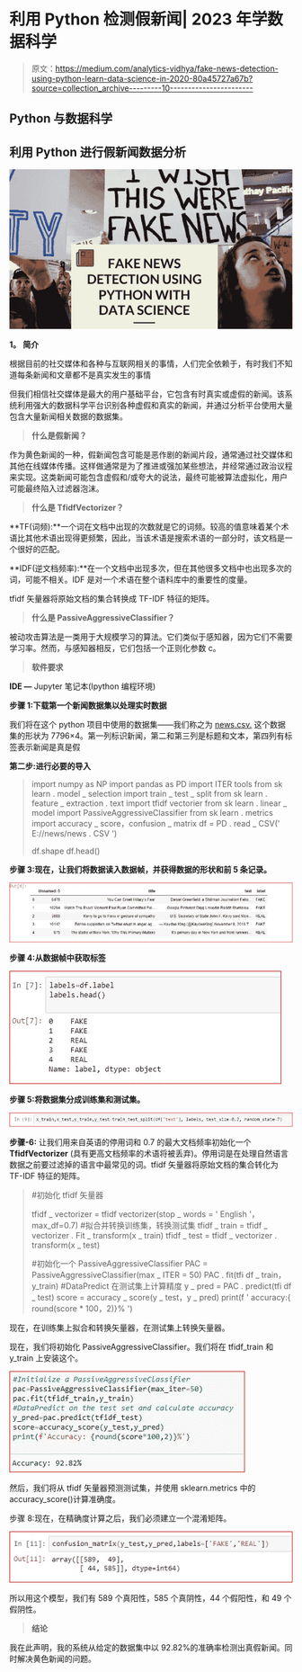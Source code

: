 # 利用 Python 检测假新闻| 2023 年学数据科学

> 原文：<https://medium.com/analytics-vidhya/fake-news-detection-using-python-learn-data-science-in-2020-80a45727a67b?source=collection_archive---------10----------------------->

## Python 与数据科学

## 利用 Python 进行假新闻数据分析

![](img/f7df8241e79a3ff7edddc29d732bab52.png)

**1。** **简介**

根据目前的社交媒体和各种与互联网相关的事情，人们完全依赖于，有时我们不知道每条新闻和文章都不是真实发生的事情

但我们相信社交媒体是最大的用户基础平台，它包含有时真实或虚假的新闻。该系统利用强大的数据科学平台识别各种虚假和真实的新闻，并通过分析平台使用大量包含大量新闻相关数据的数据集。

> **什么是假新闻？**

作为黄色新闻的一种，假新闻包含可能是恶作剧的新闻片段，通常通过社交媒体和其他在线媒体传播。这样做通常是为了推进或强加某些想法，并经常通过政治议程来实现。这类新闻可能包含虚假和/或夸大的说法，最终可能被算法虚拟化，用户可能最终陷入过滤器泡沫。

> **什么是 TfidfVectorizer？**

**TF(词频):**一个词在文档中出现的次数就是它的词频。较高的值意味着某个术语比其他术语出现得更频繁，因此，当该术语是搜索术语的一部分时，该文档是一个很好的匹配。

**IDF(逆文档频率):**在一个文档中出现多次，但在其他很多文档中也出现多次的词，可能不相关。IDF 是对一个术语在整个语料库中的重要性的度量。

tfidf 矢量器将原始文档的集合转换成 TF-IDF 特征的矩阵。

> **什么是 PassiveAggressiveClassifier？**

被动攻击算法是一类用于大规模学习的算法。它们类似于感知器，因为它们不需要学习率。然而，与感知器相反，它们包括一个正则化参数 c。

> **软件要求**

**IDE —** Jupyter 笔记本(Ipython 编程环境)

**步骤 1:下载第一个新闻数据集以处理实时数据**

我们将在这个 python 项目中使用的数据集——我们称之为 [news.csv.](https://mega.nz/file/UIpTBA6S#GRte_vnTObFPdkYpzcSJmNZE1C19lh8_8-LoGTnYWv4) 这个数据集的形状为 7796×4。第一列标识新闻，第二和第三列是标题和文本，第四列有标签表示新闻是真是假

**第二步:进行必要的导入**

> import numpy as NP
> import pandas as PD
> import ITER tools
> from sk learn . model _ selection import train _ test _ split
> from sk learn . feature _ extraction . text import tfidf vectorier
> from sk learn . linear _ model import PassiveAggressiveClassifier
> from sk learn . metrics import accuracy _ score，confusion _ matrix
> df = PD . read _ CSV(' E://news/news . CSV ')
> 
> df.shape
> df.head()

**步骤 3:现在，让我们将数据读入数据帧，并获得数据的形状和前 5 条记录。**

![](img/0d3141900081dfdd1d3f38ff79c4dd30.png)

**步骤 4:从数据帧中获取标签**

![](img/b37db118633093b07622ea2daee1261a.png)

**步骤 5:将数据集分成训练集和测试集。**

![](img/28bb25542d2b7c6f6e21276bbd060ea6.png)

**步骤-6:** 让我们用来自英语的停用词和 0.7 的最大文档频率初始化一个 **TfidfVectorizer** (具有更高文档频率的术语将被丢弃)。停用词是在处理自然语言数据之前要过滤掉的语言中最常见的词。tfidf 矢量器将原始文档的集合转化为 TF-IDF 特征的矩阵。

> #初始化 tfidf 矢量器
> 
> tfidf _ vectorizer = tfidf vectorizer(stop _ words = ' English '，max_df=0.7)
> #拟合并转换训练集，转换测试集
> tfidf _ train = tfidf _ vectorizer . Fit _ transform(x _ train)
> tfidf _ test = tfidf _ vectorizer . transform(x _ test)
> 
> #初始化一个 PassiveAggressiveClassifier
> PAC = PassiveAggressiveClassifier(max _ ITER = 50)
> PAC . fit(tfi df _ train，y_train)
> #DataPredict 在测试集上计算精度
> y _ pred = PAC . predict(tfi df _ test)
> score = accuracy _ score(y _ test，y _ pred)
> print(f ' accuracy:{ round(score * 100，2)}% ')

现在，在训练集上拟合和转换矢量器，在测试集上转换矢量器。

现在，我们将初始化 PassiveAggressiveClassifier。我们将在 tfidf_train 和 y_train 上安装这个。

![](img/e38a1a04c0aa2e4b5213259ddfdcccd1.png)

然后，我们将从 tfidf 矢量器预测测试集，并使用 sklearn.metrics 中的 accuracy_score()计算准确度。

步骤 8:现在，在精确度计算之后，我们必须建立一个混淆矩阵。

![](img/06c9eb71deac0e3bafb45b0a1030a3d2.png)

所以用这个模型，我们有 589 个真阳性，585 个真阴性，44 个假阳性，和 49 个假阴性。

> **结论**

我在此声明，我的系统从给定的数据集中以 92.82%的准确率检测出真假新闻。同时解决黄色新闻的问题。